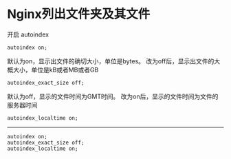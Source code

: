 # Nginx列出文件夹及其文件

开启 autoindex

    autoindex on;

默认为on，显示出文件的确切大小，单位是bytes。
改为off后，显示出文件的大概大小，单位是kB或者MB或者GB

    autoindex_exact_size off;

默认为off，显示的文件时间为GMT时间。
改为on后，显示的文件时间为文件的服务器时间

    autoindex_localtime on;

--------

```
autoindex on;
autoindex_exact_size off;
autoindex_localtime on;
```